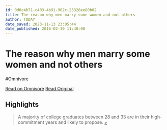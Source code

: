 ```yaml
---
id: 0d0c4b71-c403-4b91-962c-25328ee80b02
title: The reason why men marry some women and not others
author: TODAY
date_saved: 2023-11-13 23:05:44
date_published: 2016-02-19 11:40:00
---
```


# The reason why men marry some women and not others
#Omnivore

[Read on Omnivore](https://omnivore.app/me/https-substack-com-redirect-35482-b-4-a-051-a-4-b-2-f-ae-20-00-d-18bcc018138)
[Read Original](https://substack.com/redirect/35482b4a-051a-4b2f-ae20-00d94aabf5b7?j=eyJ1IjoiMmRhb2g5In0.wNQVXQHZPXVUS1Y9mudnycQLeZdn6NlNz8QmOlkqvQQ)

## Highlights

> A majority of college graduates between 28 and 33 are in their high-commitment years and likely to propose. [⤴️](https://omnivore.app/me/https-substack-com-redirect-35482-b-4-a-051-a-4-b-2-f-ae-20-00-d-18bcc018138#7fea0c97-cf8a-472f-8209-1e8e3fd08478) 

